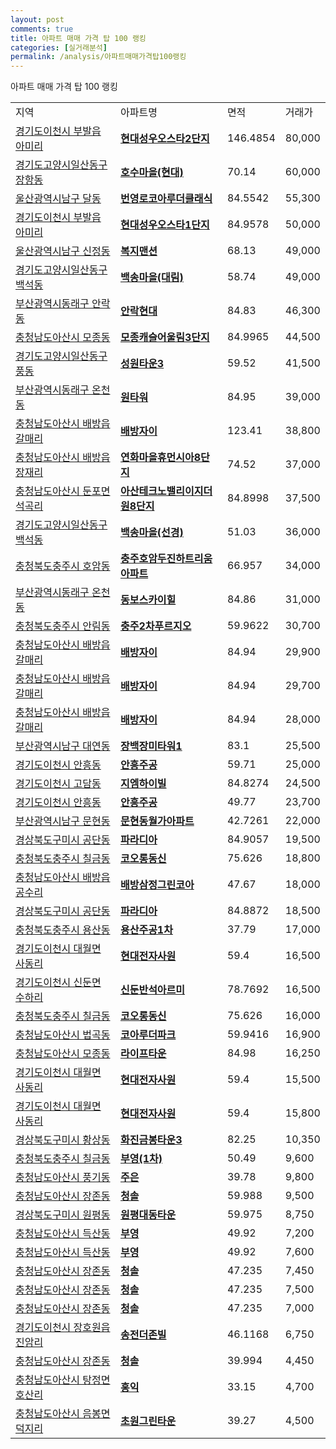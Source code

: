 ```yaml
---
layout: post
comments: true
title: 아파트 매매 가격 탑 100 랭킹
categories: [실거래분석]
permalink: /analysis/아파트매매가격탑100랭킹
---
```


아파트 매매 가격 탑 100 랭킹

<table>
  <tr>
    <td>지역</td>
    <td>아파트명</td>
    <td>면적</td>
    <td>거래가</td>
  </tr>

  <tr>
    <td><a href="/apt/경기도이천시부발읍 아미리">경기도이천시 부발읍 아미리</a></td>
    <td style="font-weight: bold;"><a href="https://search.naver.com/search.naver?query=부발읍 아미리 현대성우오스타2단지">현대성우오스타2단지</a></td>
    <td>146.4854</td>
    <td>80,000</td>
  </tr>

  <tr>
    <td><a href="/apt/경기도고양시일산동구장항동">경기도고양시일산동구 장항동</a></td>
    <td style="font-weight: bold;"><a href="https://search.naver.com/search.naver?query=장항동 호수마을(현대)">호수마을(현대)</a></td>
    <td>70.14</td>
    <td>60,000</td>
  </tr>

  <tr>
    <td><a href="/apt/울산광역시남구달동">울산광역시남구 달동</a></td>
    <td style="font-weight: bold;"><a href="https://search.naver.com/search.naver?query=달동 번영로코아루더클래식">번영로코아루더클래식</a></td>
    <td>84.5542</td>
    <td>55,300</td>
  </tr>

  <tr>
    <td><a href="/apt/경기도이천시부발읍 아미리">경기도이천시 부발읍 아미리</a></td>
    <td style="font-weight: bold;"><a href="https://search.naver.com/search.naver?query=부발읍 아미리 현대성우오스타1단지">현대성우오스타1단지</a></td>
    <td>84.9578</td>
    <td>50,000</td>
  </tr>

  <tr>
    <td><a href="/apt/울산광역시남구신정동">울산광역시남구 신정동</a></td>
    <td style="font-weight: bold;"><a href="https://search.naver.com/search.naver?query=신정동 복지맨션">복지맨션</a></td>
    <td>68.13</td>
    <td>49,000</td>
  </tr>

  <tr>
    <td><a href="/apt/경기도고양시일산동구백석동">경기도고양시일산동구 백석동</a></td>
    <td style="font-weight: bold;"><a href="https://search.naver.com/search.naver?query=백석동 백송마을(대림)">백송마을(대림)</a></td>
    <td>58.74</td>
    <td>49,000</td>
  </tr>

  <tr>
    <td><a href="/apt/부산광역시동래구안락동">부산광역시동래구 안락동</a></td>
    <td style="font-weight: bold;"><a href="https://search.naver.com/search.naver?query=안락동 안락현대">안락현대</a></td>
    <td>84.83</td>
    <td>46,300</td>
  </tr>

  <tr>
    <td><a href="/apt/충청남도아산시모종동">충청남도아산시 모종동</a></td>
    <td style="font-weight: bold;"><a href="https://search.naver.com/search.naver?query=모종동 모종캐슬어울림3단지">모종캐슬어울림3단지</a></td>
    <td>84.9965</td>
    <td>44,500</td>
  </tr>

  <tr>
    <td><a href="/apt/경기도고양시일산동구풍동">경기도고양시일산동구 풍동</a></td>
    <td style="font-weight: bold;"><a href="https://search.naver.com/search.naver?query=풍동 성원타운3">성원타운3</a></td>
    <td>59.52</td>
    <td>41,500</td>
  </tr>

  <tr>
    <td><a href="/apt/부산광역시동래구온천동">부산광역시동래구 온천동</a></td>
    <td style="font-weight: bold;"><a href="https://search.naver.com/search.naver?query=온천동 원타워">원타워</a></td>
    <td>84.95</td>
    <td>39,000</td>
  </tr>

  <tr>
    <td><a href="/apt/충청남도아산시배방읍 갈매리">충청남도아산시 배방읍 갈매리</a></td>
    <td style="font-weight: bold;"><a href="https://search.naver.com/search.naver?query=배방읍 갈매리 배방자이">배방자이</a></td>
    <td>123.41</td>
    <td>38,800</td>
  </tr>

  <tr>
    <td><a href="/apt/충청남도아산시배방읍 장재리">충청남도아산시 배방읍 장재리</a></td>
    <td style="font-weight: bold;"><a href="https://search.naver.com/search.naver?query=배방읍 장재리 연화마을휴먼시아8단지">연화마을휴먼시아8단지</a></td>
    <td>74.52</td>
    <td>37,000</td>
  </tr>

  <tr>
    <td><a href="/apt/충청남도아산시둔포면 석곡리">충청남도아산시 둔포면 석곡리</a></td>
    <td style="font-weight: bold;"><a href="https://search.naver.com/search.naver?query=둔포면 석곡리 아산테크노밸리이지더원8단지">아산테크노밸리이지더원8단지</a></td>
    <td>84.8998</td>
    <td>37,500</td>
  </tr>

  <tr>
    <td><a href="/apt/경기도고양시일산동구백석동">경기도고양시일산동구 백석동</a></td>
    <td style="font-weight: bold;"><a href="https://search.naver.com/search.naver?query=백석동 백송마을(선경)">백송마을(선경)</a></td>
    <td>51.03</td>
    <td>36,000</td>
  </tr>

  <tr>
    <td><a href="/apt/충청북도충주시호암동">충청북도충주시 호암동</a></td>
    <td style="font-weight: bold;"><a href="https://search.naver.com/search.naver?query=호암동 충주호암두진하트리움아파트">충주호암두진하트리움아파트</a></td>
    <td>66.957</td>
    <td>34,000</td>
  </tr>

  <tr>
    <td><a href="/apt/부산광역시동래구온천동">부산광역시동래구 온천동</a></td>
    <td style="font-weight: bold;"><a href="https://search.naver.com/search.naver?query=온천동 동보스카이힐">동보스카이힐</a></td>
    <td>84.86</td>
    <td>31,000</td>
  </tr>

  <tr>
    <td><a href="/apt/충청북도충주시안림동">충청북도충주시 안림동</a></td>
    <td style="font-weight: bold;"><a href="https://search.naver.com/search.naver?query=안림동 충주2차푸르지오">충주2차푸르지오</a></td>
    <td>59.9622</td>
    <td>30,700</td>
  </tr>

  <tr>
    <td><a href="/apt/충청남도아산시배방읍 갈매리">충청남도아산시 배방읍 갈매리</a></td>
    <td style="font-weight: bold;"><a href="https://search.naver.com/search.naver?query=배방읍 갈매리 배방자이">배방자이</a></td>
    <td>84.94</td>
    <td>29,900</td>
  </tr>

  <tr>
    <td><a href="/apt/충청남도아산시배방읍 갈매리">충청남도아산시 배방읍 갈매리</a></td>
    <td style="font-weight: bold;"><a href="https://search.naver.com/search.naver?query=배방읍 갈매리 배방자이">배방자이</a></td>
    <td>84.94</td>
    <td>29,700</td>
  </tr>

  <tr>
    <td><a href="/apt/충청남도아산시배방읍 갈매리">충청남도아산시 배방읍 갈매리</a></td>
    <td style="font-weight: bold;"><a href="https://search.naver.com/search.naver?query=배방읍 갈매리 배방자이">배방자이</a></td>
    <td>84.94</td>
    <td>28,000</td>
  </tr>

  <tr>
    <td><a href="/apt/부산광역시남구대연동">부산광역시남구 대연동</a></td>
    <td style="font-weight: bold;"><a href="https://search.naver.com/search.naver?query=대연동 장백장미타워1">장백장미타워1</a></td>
    <td>83.1</td>
    <td>25,500</td>
  </tr>

  <tr>
    <td><a href="/apt/경기도이천시안흥동">경기도이천시 안흥동</a></td>
    <td style="font-weight: bold;"><a href="https://search.naver.com/search.naver?query=안흥동 안흥주공">안흥주공</a></td>
    <td>59.71</td>
    <td>25,000</td>
  </tr>

  <tr>
    <td><a href="/apt/경기도이천시고담동">경기도이천시 고담동</a></td>
    <td style="font-weight: bold;"><a href="https://search.naver.com/search.naver?query=고담동 지엠하이빌">지엠하이빌</a></td>
    <td>84.8274</td>
    <td>24,500</td>
  </tr>

  <tr>
    <td><a href="/apt/경기도이천시안흥동">경기도이천시 안흥동</a></td>
    <td style="font-weight: bold;"><a href="https://search.naver.com/search.naver?query=안흥동 안흥주공">안흥주공</a></td>
    <td>49.77</td>
    <td>23,700</td>
  </tr>

  <tr>
    <td><a href="/apt/부산광역시남구문현동">부산광역시남구 문현동</a></td>
    <td style="font-weight: bold;"><a href="https://search.naver.com/search.naver?query=문현동 문현동월가아파트">문현동월가아파트</a></td>
    <td>42.7261</td>
    <td>22,000</td>
  </tr>

  <tr>
    <td><a href="/apt/경상북도구미시공단동">경상북도구미시 공단동</a></td>
    <td style="font-weight: bold;"><a href="https://search.naver.com/search.naver?query=공단동 파라디아">파라디아</a></td>
    <td>84.9057</td>
    <td>19,500</td>
  </tr>

  <tr>
    <td><a href="/apt/충청북도충주시칠금동">충청북도충주시 칠금동</a></td>
    <td style="font-weight: bold;"><a href="https://search.naver.com/search.naver?query=칠금동 코오롱동신">코오롱동신</a></td>
    <td>75.626</td>
    <td>18,800</td>
  </tr>

  <tr>
    <td><a href="/apt/충청남도아산시배방읍 공수리">충청남도아산시 배방읍 공수리</a></td>
    <td style="font-weight: bold;"><a href="https://search.naver.com/search.naver?query=배방읍 공수리 배방삼정그린코아">배방삼정그린코아</a></td>
    <td>47.67</td>
    <td>18,000</td>
  </tr>

  <tr>
    <td><a href="/apt/경상북도구미시공단동">경상북도구미시 공단동</a></td>
    <td style="font-weight: bold;"><a href="https://search.naver.com/search.naver?query=공단동 파라디아">파라디아</a></td>
    <td>84.8872</td>
    <td>18,500</td>
  </tr>

  <tr>
    <td><a href="/apt/충청북도충주시용산동">충청북도충주시 용산동</a></td>
    <td style="font-weight: bold;"><a href="https://search.naver.com/search.naver?query=용산동 용산주공1차">용산주공1차</a></td>
    <td>37.79</td>
    <td>17,000</td>
  </tr>

  <tr>
    <td><a href="/apt/경기도이천시대월면 사동리">경기도이천시 대월면 사동리</a></td>
    <td style="font-weight: bold;"><a href="https://search.naver.com/search.naver?query=대월면 사동리 현대전자사원">현대전자사원</a></td>
    <td>59.4</td>
    <td>16,500</td>
  </tr>

  <tr>
    <td><a href="/apt/경기도이천시신둔면 수하리">경기도이천시 신둔면 수하리</a></td>
    <td style="font-weight: bold;"><a href="https://search.naver.com/search.naver?query=신둔면 수하리 신둔반석아르미">신둔반석아르미</a></td>
    <td>78.7692</td>
    <td>16,500</td>
  </tr>

  <tr>
    <td><a href="/apt/충청북도충주시칠금동">충청북도충주시 칠금동</a></td>
    <td style="font-weight: bold;"><a href="https://search.naver.com/search.naver?query=칠금동 코오롱동신">코오롱동신</a></td>
    <td>75.626</td>
    <td>16,000</td>
  </tr>

  <tr>
    <td><a href="/apt/충청남도아산시법곡동">충청남도아산시 법곡동</a></td>
    <td style="font-weight: bold;"><a href="https://search.naver.com/search.naver?query=법곡동 코아루더파크">코아루더파크</a></td>
    <td>59.9416</td>
    <td>16,900</td>
  </tr>

  <tr>
    <td><a href="/apt/충청남도아산시모종동">충청남도아산시 모종동</a></td>
    <td style="font-weight: bold;"><a href="https://search.naver.com/search.naver?query=모종동 라이프타운">라이프타운</a></td>
    <td>84.98</td>
    <td>16,250</td>
  </tr>

  <tr>
    <td><a href="/apt/경기도이천시대월면 사동리">경기도이천시 대월면 사동리</a></td>
    <td style="font-weight: bold;"><a href="https://search.naver.com/search.naver?query=대월면 사동리 현대전자사원">현대전자사원</a></td>
    <td>59.4</td>
    <td>15,500</td>
  </tr>

  <tr>
    <td><a href="/apt/경기도이천시대월면 사동리">경기도이천시 대월면 사동리</a></td>
    <td style="font-weight: bold;"><a href="https://search.naver.com/search.naver?query=대월면 사동리 현대전자사원">현대전자사원</a></td>
    <td>59.4</td>
    <td>15,800</td>
  </tr>

  <tr>
    <td><a href="/apt/경상북도구미시황상동">경상북도구미시 황상동</a></td>
    <td style="font-weight: bold;"><a href="https://search.naver.com/search.naver?query=황상동 화진금봉타운3">화진금봉타운3</a></td>
    <td>82.25</td>
    <td>10,350</td>
  </tr>

  <tr>
    <td><a href="/apt/충청북도충주시칠금동">충청북도충주시 칠금동</a></td>
    <td style="font-weight: bold;"><a href="https://search.naver.com/search.naver?query=칠금동 부영(1차)">부영(1차)</a></td>
    <td>50.49</td>
    <td>9,600</td>
  </tr>

  <tr>
    <td><a href="/apt/충청남도아산시풍기동">충청남도아산시 풍기동</a></td>
    <td style="font-weight: bold;"><a href="https://search.naver.com/search.naver?query=풍기동 주은">주은</a></td>
    <td>39.78</td>
    <td>9,800</td>
  </tr>

  <tr>
    <td><a href="/apt/충청남도아산시장존동">충청남도아산시 장존동</a></td>
    <td style="font-weight: bold;"><a href="https://search.naver.com/search.naver?query=장존동 청솔">청솔</a></td>
    <td>59.988</td>
    <td>9,500</td>
  </tr>

  <tr>
    <td><a href="/apt/경상북도구미시원평동">경상북도구미시 원평동</a></td>
    <td style="font-weight: bold;"><a href="https://search.naver.com/search.naver?query=원평동 원평대동타운">원평대동타운</a></td>
    <td>59.975</td>
    <td>8,750</td>
  </tr>

  <tr>
    <td><a href="/apt/충청남도아산시득산동">충청남도아산시 득산동</a></td>
    <td style="font-weight: bold;"><a href="https://search.naver.com/search.naver?query=득산동 부영">부영</a></td>
    <td>49.92</td>
    <td>7,200</td>
  </tr>

  <tr>
    <td><a href="/apt/충청남도아산시득산동">충청남도아산시 득산동</a></td>
    <td style="font-weight: bold;"><a href="https://search.naver.com/search.naver?query=득산동 부영">부영</a></td>
    <td>49.92</td>
    <td>7,600</td>
  </tr>

  <tr>
    <td><a href="/apt/충청남도아산시장존동">충청남도아산시 장존동</a></td>
    <td style="font-weight: bold;"><a href="https://search.naver.com/search.naver?query=장존동 청솔">청솔</a></td>
    <td>47.235</td>
    <td>7,450</td>
  </tr>

  <tr>
    <td><a href="/apt/충청남도아산시장존동">충청남도아산시 장존동</a></td>
    <td style="font-weight: bold;"><a href="https://search.naver.com/search.naver?query=장존동 청솔">청솔</a></td>
    <td>47.235</td>
    <td>7,500</td>
  </tr>

  <tr>
    <td><a href="/apt/충청남도아산시장존동">충청남도아산시 장존동</a></td>
    <td style="font-weight: bold;"><a href="https://search.naver.com/search.naver?query=장존동 청솔">청솔</a></td>
    <td>47.235</td>
    <td>7,000</td>
  </tr>

  <tr>
    <td><a href="/apt/경기도이천시장호원읍 진암리">경기도이천시 장호원읍 진암리</a></td>
    <td style="font-weight: bold;"><a href="https://search.naver.com/search.naver?query=장호원읍 진암리 송전더존빌">송전더존빌</a></td>
    <td>46.1168</td>
    <td>6,750</td>
  </tr>

  <tr>
    <td><a href="/apt/충청남도아산시장존동">충청남도아산시 장존동</a></td>
    <td style="font-weight: bold;"><a href="https://search.naver.com/search.naver?query=장존동 청솔">청솔</a></td>
    <td>39.994</td>
    <td>4,450</td>
  </tr>

  <tr>
    <td><a href="/apt/충청남도아산시탕정면 호산리">충청남도아산시 탕정면 호산리</a></td>
    <td style="font-weight: bold;"><a href="https://search.naver.com/search.naver?query=탕정면 호산리 홍익">홍익</a></td>
    <td>33.15</td>
    <td>4,700</td>
  </tr>

  <tr>
    <td><a href="/apt/충청남도아산시음봉면 덕지리">충청남도아산시 음봉면 덕지리</a></td>
    <td style="font-weight: bold;"><a href="https://search.naver.com/search.naver?query=음봉면 덕지리 초원그린타운">초원그린타운</a></td>
    <td>39.27</td>
    <td>4,500</td>
  </tr>

</table>
